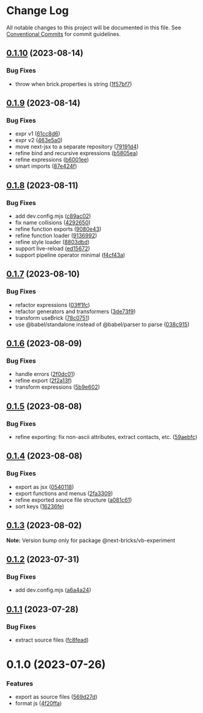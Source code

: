 # Change Log

All notable changes to this project will be documented in this file.
See [Conventional Commits](https://conventionalcommits.org) for commit guidelines.

## [0.1.10](https://github.com/easyops-cn/next-bricks/compare/@next-bricks/vb-experiment@0.1.9...@next-bricks/vb-experiment@0.1.10) (2023-08-14)


### Bug Fixes

* throw when brick.properties is string ([1f57bf7](https://github.com/easyops-cn/next-bricks/commit/1f57bf7f28755b30634e5d85fdd3c080ad7906ac))





## [0.1.9](https://github.com/easyops-cn/next-bricks/compare/@next-bricks/vb-experiment@0.1.8...@next-bricks/vb-experiment@0.1.9) (2023-08-14)


### Bug Fixes

* expr v1 ([61cc8d6](https://github.com/easyops-cn/next-bricks/commit/61cc8d654ea57dcce72e903120b7ed57cd728b7f))
* expr v2 ([463e5a0](https://github.com/easyops-cn/next-bricks/commit/463e5a0933ed8ab95c64014e264a05244c5909ef))
* move next-jsx to a separate repository ([79191d4](https://github.com/easyops-cn/next-bricks/commit/79191d4b1329376e357b34289883e74dcff280c6))
* refine bind and recursive expressions ([b5805ea](https://github.com/easyops-cn/next-bricks/commit/b5805eaff8ce37c9b543f4d69e3d2cef385020a3))
* refine expressions ([b6001ee](https://github.com/easyops-cn/next-bricks/commit/b6001eeb284b1a9d936b1f968a8ad32ab7db739a))
* smart imports ([87e424f](https://github.com/easyops-cn/next-bricks/commit/87e424f7d1ecc421ea0a690b948873174a15c414))





## [0.1.8](https://github.com/easyops-cn/next-bricks/compare/@next-bricks/vb-experiment@0.1.7...@next-bricks/vb-experiment@0.1.8) (2023-08-11)


### Bug Fixes

* add dev.config.mjs ([c89ac02](https://github.com/easyops-cn/next-bricks/commit/c89ac02daa5c55eba4cfadaaba15869e86150498))
* fix name collisions ([4292650](https://github.com/easyops-cn/next-bricks/commit/4292650357ef2a9ad9bb0c51e79c2975d7401523))
* refine function exports ([9080e43](https://github.com/easyops-cn/next-bricks/commit/9080e43a78dd2e47416c59f019ef296882526d67))
* refine function loader ([9136992](https://github.com/easyops-cn/next-bricks/commit/9136992fb1674d3293f15cc3163503877aeb44d2))
* refine style loader ([8803dbd](https://github.com/easyops-cn/next-bricks/commit/8803dbd5bb840edd9b14861eecac8f10d29e8091))
* support live-reload ([ed15672](https://github.com/easyops-cn/next-bricks/commit/ed1567249bea2c58972bb8d42921b31cefb48393))
* support pipeline operator minimal ([f4cf43a](https://github.com/easyops-cn/next-bricks/commit/f4cf43a2855e978960de0678273b7b18094c1616))





## [0.1.7](https://github.com/easyops-cn/next-bricks/compare/@next-bricks/vb-experiment@0.1.6...@next-bricks/vb-experiment@0.1.7) (2023-08-10)


### Bug Fixes

* refactor expressions ([03ff1fc](https://github.com/easyops-cn/next-bricks/commit/03ff1fc2c62da4bf011e80b39cf3ceaff668a97e))
* refactor generators and transformers ([3de73f9](https://github.com/easyops-cn/next-bricks/commit/3de73f93dd18ca880c8cf830c63c22cab34c7ad9))
* transform useBrick ([78c0751](https://github.com/easyops-cn/next-bricks/commit/78c0751c8661263b0d0c2c8c0959e8878161bfde))
* use @babel/standalone instead of @babel/parser to parse ([038c915](https://github.com/easyops-cn/next-bricks/commit/038c915211e874a3655de3666e7b7bbc606a6449))





## [0.1.6](https://github.com/easyops-cn/next-bricks/compare/@next-bricks/vb-experiment@0.1.5...@next-bricks/vb-experiment@0.1.6) (2023-08-09)


### Bug Fixes

* handle errors ([2f0dc01](https://github.com/easyops-cn/next-bricks/commit/2f0dc01136bc558ff845dbed049a771a1aa3d94a))
* refine export ([2f2a13f](https://github.com/easyops-cn/next-bricks/commit/2f2a13f896af78d5f01d48d1a5bcbaaed79d6bfb))
* transform expressions ([5b9e602](https://github.com/easyops-cn/next-bricks/commit/5b9e602b3fc8af547ee00fc5c9ac59f48c0a593f))





## [0.1.5](https://github.com/easyops-cn/next-bricks/compare/@next-bricks/vb-experiment@0.1.4...@next-bricks/vb-experiment@0.1.5) (2023-08-08)


### Bug Fixes

* refine exporting: fix non-ascii attributes, extract contacts, etc. ([59aebfc](https://github.com/easyops-cn/next-bricks/commit/59aebfce73987c1605f9f0e8fbdef7f7136dad14))





## [0.1.4](https://github.com/easyops-cn/next-bricks/compare/@next-bricks/vb-experiment@0.1.3...@next-bricks/vb-experiment@0.1.4) (2023-08-08)


### Bug Fixes

* export as jsx ([0540118](https://github.com/easyops-cn/next-bricks/commit/05401180b978b18a6d96ad0ffd51b0a13c227107))
* export functions and menus ([2fa3309](https://github.com/easyops-cn/next-bricks/commit/2fa330962e4e583e7051f6d412dd2edd15c048d9))
* refine exported source file structure ([a081c61](https://github.com/easyops-cn/next-bricks/commit/a081c61d9bbd4b0c4a26e4c4f1c2eb103729afba))
* sort keys ([16236fe](https://github.com/easyops-cn/next-bricks/commit/16236feeb25a793c3516bc105e31eaeaabe0d4aa))





## [0.1.3](https://github.com/easyops-cn/next-bricks/compare/@next-bricks/vb-experiment@0.1.2...@next-bricks/vb-experiment@0.1.3) (2023-08-02)

**Note:** Version bump only for package @next-bricks/vb-experiment





## [0.1.2](https://github.com/easyops-cn/next-bricks/compare/@next-bricks/vb-experiment@0.1.1...@next-bricks/vb-experiment@0.1.2) (2023-07-31)


### Bug Fixes

* add dev.config.mjs ([a6a4a24](https://github.com/easyops-cn/next-bricks/commit/a6a4a240a2a34aa94e5804667072173e9aab2633))





## [0.1.1](https://github.com/easyops-cn/next-bricks/compare/@next-bricks/vb-experiment@0.1.0...@next-bricks/vb-experiment@0.1.1) (2023-07-28)


### Bug Fixes

* extract source files ([fc8fead](https://github.com/easyops-cn/next-bricks/commit/fc8fead7b5555775926af7b78a92e521fa681d46))





# 0.1.0 (2023-07-26)


### Features

* export as source files ([569d27d](https://github.com/easyops-cn/next-bricks/commit/569d27dc829f750c5d90c50cfae43698d19c7497))
* format js ([4f20ffa](https://github.com/easyops-cn/next-bricks/commit/4f20ffa847c101ecaaf263114f4d215a236ee91f))
